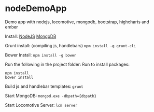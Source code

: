 nodeDemoApp
===========

Demo app with nodejs, locomotive, mongodb, bootstrap, highcharts and ember


Install:
[NodeJS](http://nodejs.org/)
[MongoDB](http://www.mongodb.org/)

Grunt install: (compiling js, handlebars)
`npm install -g grunt-cli`

Bower Install:
`npm install -g bower`

Run the following in the project folder:
Run to install packages:

```
npm install
bower install
```

Build js and handlebar templates:
`grunt`

Start MongoDB:
`mongod.exe -dbpath={dbpath}`

Start Locomotive Server:
`lcm server`